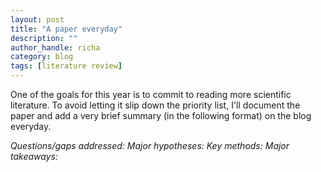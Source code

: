 ```yaml
---
layout: post
title: "A paper everyday"
description: ""
author_handle: richa
category: blog
tags: [literature review]
---
```

One of the goals for this year is to commit to reading more scientific literature. To avoid letting it slip down the priority list, I'll document the paper and add a very brief summary (in the following format) on the blog everyday. 

*Questions/gaps addressed:*
*Major hypotheses:*
*Key methods:*
*Major takeaways:*



